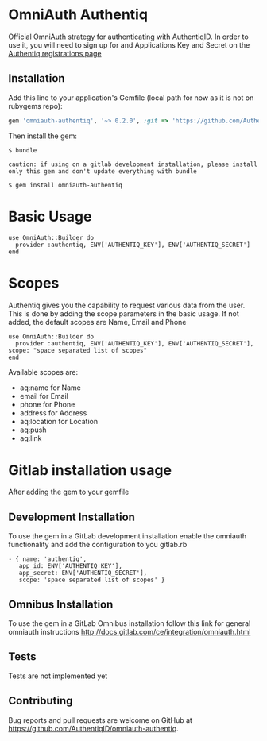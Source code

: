 # OmniAuth Authentiq

Official OmniAuth strategy for authenticating with AuthentiqID.
In order to use it, you will need to sign up for and Applications Key and Secret on the [Authentiq registrations page](https://www.authentiq.com/register/)

## Installation

Add this line to your application's Gemfile (local path for now as it is not on rubygems repo):

```ruby
gem 'omniauth-authentiq', '~> 0.2.0', :git => 'https://github.com/AuthentiqID/omniauth-authentiq.git'
```

Then install the gem:

    $ bundle

`caution: if using on a gitlab development installation, please install only this gem and don't update everything with bundle`

```$ gem install omniauth-authentiq```

# Basic Usage
```
use OmniAuth::Builder do
  provider :authentiq, ENV['AUTHENTIQ_KEY'], ENV['AUTHENTIQ_SECRET']
end
```

# Scopes
Authentiq gives you the capability to request various data from the user. This is done by adding the scope parameters in the basic usage.
If not added, the default scopes are Name, Email and Phone
```
use OmniAuth::Builder do
  provider :authentiq, ENV['AUTHENTIQ_KEY'], ENV['AUTHENTIQ_SECRET'], scope: "space separated list of scopes" 
end
```

Available scopes are: 
- aq:name for Name
- email for Email
- phone for Phone
- address for Address
- aq:location for Location
- aq:push
- aq:link 

# Gitlab installation usage
After adding the gem to your gemfile

## Development Installation
To use the gem in a GitLab development installation enable the omniauth functionality and add the configuration to you gitlab.rb
```
- { name: 'authentiq',
   app_id: ENV['AUTHENTIQ_KEY'],
   app_secret: ENV['AUTHENTIQ_SECRET'],
   scope: 'space separated list of scopes' }
```

## Omnibus Installation
To use the gem in a GitLab Omnibus installation follow this link for general omniauth instructions http://docs.gitlab.com/ce/integration/omniauth.html

## Tests
Tests are not implemented yet

## Contributing

Bug reports and pull requests are welcome on GitHub at https://github.com/AuthentiqID/omniauth-authentiq.


